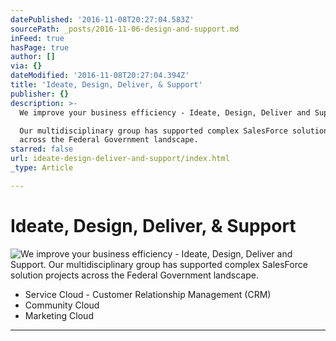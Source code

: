 ```yaml
---
datePublished: '2016-11-08T20:27:04.583Z'
sourcePath: _posts/2016-11-06-design-and-support.md
inFeed: true
hasPage: true
author: []
via: {}
dateModified: '2016-11-08T20:27:04.394Z'
title: 'Ideate, Design, Deliver, & Support'
publisher: {}
description: >-
  We improve your business efficiency - Ideate, Design, Deliver and Support.

  Our multidisciplinary group has supported complex SalesForce solution projects
  across the Federal Government landscape.
starred: false
url: ideate-design-deliver-and-support/index.html
_type: Article

---
```

# Ideate, Design, Deliver, & Support
![We improve your business efficiency - Ideate, Design, Deliver and Support.
Our multidisciplinary group has supported complex SalesForce solution projects across the Federal Government landscape.](https://the-grid-user-content.s3-us-west-2.amazonaws.com/02f21cbe-7775-4bc1-ba38-00079bacf41c.jpg)

* Service Cloud - Customer Relationship Management (CRM)
* Community Cloud
* Marketing Cloud

---